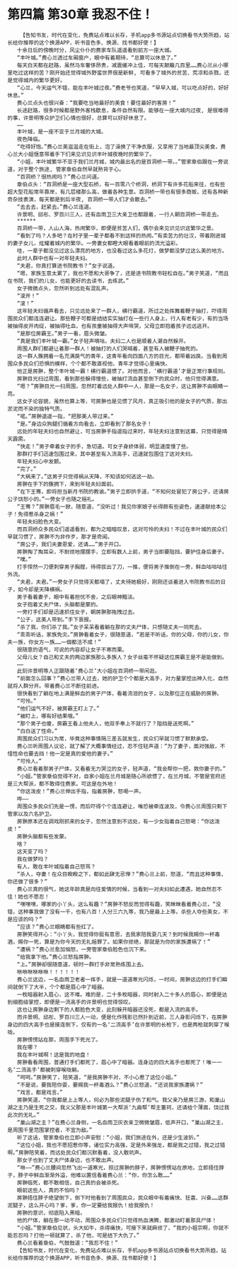 # 第四篇 第30章 我忍不住！
        【告知书友，时代在变化，免费站点难以长存，手机app多书源站点切换看书大势所趋，站长给你推荐的这个换源APP，听书音色多、换源、找书都好使！】
       十余日后的傍晚时分，风尘仆仆的费家车队遥遥看到前方一座大城。
       “丰叶城。”费心兰透过车厢窗户，眼中有着期待，“总算可以休息了。”
       每天白天都在赶路，虽然马车奢侈昂贵，减震缓冲上佳，可每天颠簸几百里……费心兰从小哪里吃过这样的苦？刚开始还觉得城外野蛮世界很是新鲜, 可看多了城外的贫苦、荒凉和杀戮，还是觉得城内的繁华更好。
       “心兰，今天运气不错，能在丰叶城过夜。”费老爷也笑道，“早早入城，可以吃点好的，好好休息。”
       费心兰点头也很兴奋：“我要吃当地最好的美食！要住最好的客房！”
       长途赶路，很多时候都是野外客栈歇息，条件自然有限。能够在一座大城内过夜, 是很难得的事，许景明等众护卫们心情也很好，总算可以好好休息了。
       ……
       丰叶城，是一座不亚于兰月城的大城。
       夜色降临。
       “吃得好饱。”费心兰美滋滋走在街上，泡了澡换了干净衣服，又享用了当地最顶尖美食，费心兰大小姐惬意带着手下们来见识见识丰叶城夜晚时的繁华了。
       “小姐，丰叶城繁华不亚于我们兰月城，城内最出名的是百洞桥一带。。”管家章伯跟在一旁说道，对于整个旅途, 管家章伯自然早就熟背于心。
       “百洞桥？很热闹吗？”费心兰问道。
       章伯点头：“百洞桥是一座大型石桥，有一百零八个桥洞，桥洞下有许多花船来往，也有些超大型花船常年靠岸，有几层楼那么高，做着各种生意。百洞桥一带也有很多商贩，还有各种新奇杂技表演，每天都是到后半夜, 百洞桥一带人们才会散去。”
       “去去去，赶紧去。”费心兰连道。
       许景明、邱彤、罗百川三人，还有血雨卫三大亲卫也都跟着，一行人朝百洞桥一带走去。
       ******
       百洞桥一带，人山人海，热闹繁华，即便是贫苦人们，偶尔会来见识见识这繁华之景。
       “看到了吗？人多吧？在村子里一辈子都看不到这样的热闹。”有卖苦力的壮汉，带着刚进城的妻子女儿，炫耀着城内的繁华。一旁妻女都瞪大眼看着眼前的流光溢彩。
       哇，一辈子都没见过这么漂亮的地方，也没看过这么多花灯，做梦都没梦过这么美的地方。
       此时人群中也有一对年轻夫妇。
       “夫君，你真打算进书院教书？”女子说道。
       “嗯，家族生意太累了，我也不愿和大哥争了，还是进书院教书轻松自在。”男子笑道，“而且在书院，我们的儿女，也能更好的去读书，去练武。”
       女子微微点头，忽然听到远处有混乱声。
       “滚开！”
       “滚！”
       这年轻夫妇循声看去，只见远处来了一群人，横行霸道，所过之处挥舞着鞭子抽打，吓得周围民众们都连连避让。那些鞭子可都是结结实实抽打在一些行人身上，行人有老有少，有的当场被抽得皮开肉绽，被抽得吐血，也有孩童被抽得大声啼哭，父母立即抱着孩子远远逃开。
       “是那位房霸王。”男子一看，眉头微皱。
       “真是我们丰叶城一霸。”女子轻声嘀咕，夫妇二人也是顺着人潮自然躲开。
       周围人群们都避让着那一群人！被抽打的人们哭喊着，甚至有人被鞭子抽死的。
       这一群人簇拥着一名充满戾气的青年，这青年看向四面八方的目光，都带着凶戾。当看到周围众多民众们恐惧的模样，个个都不敢直视他，青年才觉得心里痛快。
       他正是房翀，整个丰叶城一霸！横行霸道惯了。对他而言，‘横行霸道’才是正常行事规则。
       房翀目光扫过周围，看到那些躲得慢些，被抽打流血甚至倒下的民众时，他只觉得满意。
       “嗯？”房翀目光一扫周围，忽然盯着远处人群中一人，那是一名女子，这让房翀不由眼睛一亮。
       这女子论容貌，虽然也算上等，可房翀也是见惯了风月，真正吸引他的是女子的气质，那出淤泥而不染的独特气质。
       “喏。”房翀遥遥一指，“把那美人带过来。”
       “是。”身边众狗腿们循着方向看去，立即看到了那名女子！
       远处的年轻夫妇也自然避让，可当房翀手指遥指过来时，年轻夫妇注意到这幕，只觉得是晴天霹雳。
       “快走！”男子牵着女子的手，急切道。可女子身娇体弱，明显速度慢了些。
       那群打手们迅速包围过来，其中甚至有入流高手，迅速就包围住了这对夫妇。
       年轻夫妇心中发颤。
       “完了。”
       “大祸来了。”这男子只觉得祸从天降，不知该如何逃这一劫。
       房翀在手下的簇拥下，来到年轻夫妇面前。
       “在下王骞，即将担当新月书院的教谕。”男子立即拱手道，“不知何处冒犯了房公子，还请房公子饶恕小的。”一旁女子也随之赔礼。
       “王骞？”房翀眉毛一掀，随意道，“没听过！我见你家娘子长得颇有些姿色，速速献给本公子！免得惹杀身之祸！”
       年轻夫妇脸色大变。
       而百洞桥众多民众们遥遥看到，都为之暗暗叹息，这对可怜的夫妇！不过在丰叶城的民众们早就习惯了，房翀不为非作歹，那才是奇闻。
       “房公子，我们夫妻恩爱，还请……”男子开口。
       房翀掏了掏耳朵，不耐烦地摆摆手，立即有数人上前，男子当即要阻挡，要护住身后妻子。
       “噗。”
       打手悍然一刀便刺穿男子胸膛，待得拔出了刀，一推，便将男子推倒在一旁，鲜血咕咕咕往外流。
       “夫君，夫君。”一旁女子只觉得天都塌了，丈夫待她极好，刚刚还谈着进入书院教书后的日子，如今却是天降横祸。
       男子看着妻子，眼中有着担忧不舍，之后眼神黯淡。
       女子抱着丈夫尸体，头脑都是蒙的。
       一旁打手们却是迅速抓住女子，朝房翀那拖拽过去。
       “公子，这美人带到。”手下禀报。
       “杀了我，你们杀了我。”女子呆呆看着躺在那的丈夫尸体，只想随丈夫一同死去。
       “乖乖听话，家族免灾。”房翀看着女子，很随意道，“若是不听话，你的父母，你的儿女，你夫一族，你女方一族……一個都活不成！”
       很随意的语气，可说的内容却让女子不寒而栗。
       父母儿女？自己和丈夫的两边家族那么多族人？女子丝毫不怀疑这位房霸王是不是能做到。
       ……
       此刻许景明等人正跟随着‘费心兰’大小姐在百洞桥一带闲逛。
       “前面怎么回事？”费心兰带人过去，她的护卫个个都是大高手，对力量掌控出神入化，自然就将人群分开。带着费心兰不断往前进。
       很快看到了躺在地上满是鲜血的男子尸体，看着流泪的女子，以及那位正在威胁的房翀。
       “可怜。”
       “他们运气不好，被房霸王盯上了。”
       “被盯上，哪有好结果哦。”
       “那个男子也傻，房霸王看上他夫人，他双手奉上不就行了？阻挡是送死啊。”
       “白白送了性命。”
       周围民众们习以为常，毕竟这种事情隔三差五就发生，民众们早就习惯了默默承受。
       费心兰听周围人议论，就了解了大概事情经过，忍不住轻声道：“为了妻子，面对强敌，不惜性命也要去挡！他一定是真的爱他的妻子。”
       “可怜人。”
       费心兰看着那男子尸体，又看着无力哭泣的女子，轻声道，“我会帮你一把，救你妻子的。”
       “小姐。”管家章伯觉得不对，自家小姐在兰月城是随心所欲惯了，在兰月城，不管是官府还是三大帮派，都不敢得住费家。可这是在外地！
       “你这泼皮！”费心兰伸出手指，指着房翀，怒喝一声。
       哗——
       周围众多民众们先是一愣，而后吓得个个连连避让，唯恐被牵连波及，令费心兰周围只剩下管家以及六名护卫。
       房翀原本还在调戏刚抓来的女子，忽然注意到不远处，有一少女指着自己怒喝：“你这泼皮！”
       房翀头脑都有些发蒙。
       啥？
       这天变了吗？
       我在做梦吗？
       有人，敢在丰叶城指着自己怒骂？
       “杀人，夺妻！在众目睽睽之下，都如此肆无忌惮？”费心兰上前，怒道，“而且这种事情，你还做了很多？”
       费心兰真的很气，她这年龄真是向往爱情的时候，当看到一对夫妇如此遭遇，她自然忍不住！她也不愿忍！
       “嘿嘿嘿，哪家的小丫头，这么有趣？”房翀不怒反而觉得有趣，笑眯眯看着费心兰，“没错，这种事我做了没有一千，也有八百！人分三六九等，我乃是最上上等。杀些人夺些美女，不是应该的吗？”
       “应该？”费心兰眼睛都有些红了。
       房翀笑得开心：“小丫头，我觉得你挺有意思，去我家陪我耍几天？到时候我赐你一杯毒酒，赐你一死，算是为你今天的无礼赔罪了。如果你拒绝，那就是为你的家族遭祸了！”
       “遭祸？”费心兰愈加恼怒，一旁管家章伯脸色也沉下来。
       “给我拿下他。”费心兰怒指房翀。
       “上。”房翀却很随意道，顿时一群打手非常熟练围上去。
       咻咻咻咻咻咻！！！！！！
       费心兰这边，一名血雨卫老者一挥手，就是一道道寒光闪烁，一时间，房翀这边的打手们瞬间就倒下了大半，个个都是眉心中了暗器。
       一枚暗器射入眉心，这不难。难的是，二十多枚暗器，同时射入二十多人的眉心，即便是达到细胞级掌控，即便是一流高手的许景明也觉得惊叹。
       这也让房翀身边剩下的人都脸色大变，此刻躲开暗器还没死，都是入流的高手。
       而许景明、邱彤、罗百川三人一动，便是化作残影已然扑到近前，三人身影闪烁下，在房翀身边的四大高手也是接连倒下，仅有的一名‘二流高手’在许景明的长枪下，也是两枪就刺穿了喉咙。
       房翀愣愣站在那，周围手下死光了。
       我在哪？
       我在丰叶城啊！这是我的地盘！
       房翀看看周围，普通打手们都死了，眉心中了暗器。连身边的四大高手也都死了！唯一一名‘二流高手’都被刺穿喉咙躺。
       “呵呵。”房翀笑了，陪笑道，“是我房翀不对，不小心惹了这位小姐。”
       “不是说，要我陪你耍，要赐我一杯毒酒么？”费心兰怒道，“还说我家族遭祸？”
       “戏言，都是戏言。”
       房翀笑道，“你我都是上上等人，何必为那些泥腿子伤了和气。我父亲乃是房三游，和巢山湖之主乃是生死之交，我义父那是丰叶城第一大帮派‘九曲帮’帮主董珂，还请给个薄面，饶过我此次的无礼。”
       “巢山湖之主？”在费心兰身侧，一名血雨卫灰衣亲卫微微皱眉，低声开口，“巢山湖之主，是周围千里范围掌控者，不宜为敌。”
       听了这话，管家章伯也立即小声安慰：“小姐，我们旅途在外，还是少生波折。”
       “这位小姐，我也不愿招惹你等，诸位实力高强，定是外来强龙，都是我之过错，我之过错啊。”房翀陪笑着，而远处民众们都沉默看着，没人敢吭声。
       那女子也到了丈夫尸体身边，也不敢出声。
       “咻——”费心兰腰间忽然飞出一道寒光，掠过房翀的脖子，房翀愣愣站在原地，立即捂住脖子，脖子中鲜血渐渐外溢，他难以置信看着费心兰：“你，你怎么敢……”
       房翀临死，都不敢相信，自己真的会被杀死。
       眼前这些人，真的不怕吗？
       房翀捂住脖子绝望倒下，倒下时他看到了周围民众，民众眼中有着痛快、狂喜、兴奋……这群泥腿子，这么开心吗？爹，爹，你一定要给我报仇！给我报仇！
       房翀的意识，彻底陷入黑暗。
       他的尸体，躺在那一动不动，周围众多民众们只觉得热血沸腾，都激动盯着那具尸体！
       “小姐。”管家章伯见状，头大如牛，杀得痛快，可接下来就麻烦了，“我的小祖宗啊，你就不能忍忍吗？打他一顿就算了，杀了他，可是结下大仇了。”
       费心兰看着章伯，气鼓鼓道：“我忍不住！”
       【告知书友，时代在变化，免费站点难以长存，手机app多书源站点切换看书大势所趋，站长给你推荐的这个换源APP，听书音色多、换源、找书都好使！】
